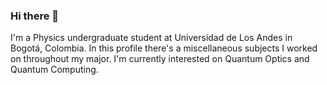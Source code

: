 ### Hi there 👋

I'm a Physics undergraduate student at Universidad de Los Andes in Bogotá, Colombia. In this profile there's a miscellaneous subjects I worked on throughout my major. 
I'm currently interested on Quantum Optics and Quantum Computing.

